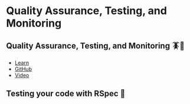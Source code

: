 # Quality Assurance, Testing, and Monitoring

## Quality Assurance, Testing, and Monitoring 🪳🧐
- [Learn](https://learn.firstdraft.com/lessons/399-rails-qa-testing)
- [GitHub](https://github.com/DPI-WE/rails-qa-testing)
- [Video](https://youtu.be/aIbkLU8av0A)

<!-- TODO -->
## Testing your code with RSpec 🧪
